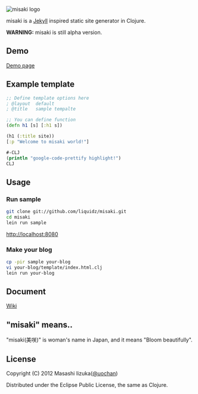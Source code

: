 ![misaki logo](https://github.com/liquidz/misaki/raw/master/sample/public/img/logo.png)

misaki is a [Jekyll](https://github.com/mojombo/jekyll) inspired static site generator in Clojure.

**WARNING:** misaki is still alpha version.

## Demo

[Demo page](http://liquidz.github.com/project/misaki/)

## Example template

```clojure
;; Define template options here
; @layout  default
; @title   sample tempalte

;; You can define function
(defn h1 [s] [:h1 s])

(h1 (:title site))
[:p "Welcome to misaki world!"]

#-CLJ
(println "google-code-prettify highlight!")
CLJ
```

## Usage

### Run sample

```bash
git clone git://github.com/liquidz/misaki.git
cd misaki
lein run sample
```
[http://localhost:8080](http://localhost:8080)

### Make your blog

```bash
cp -pir sample your-blog
vi your-blog/template/index.html.clj
lein run your-blog
```

## Document

[Wiki](https://github.com/liquidz/misaki/wiki)

## "misaki" means..

"misaki(美咲)" is woman's name in Japan, and it means "Bloom beautifully".

## License

Copyright (C) 2012 Masashi Iizuka([@uochan](http://twitter.com/uochan/)) 

Distributed under the Eclipse Public License, the same as Clojure. 


